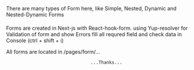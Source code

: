 There are many types of Form here,
like Simple, Nested, Dynamic and Nested-Dynamic Forms

####

Forms are created in Next-js with React-hook-form.
using Yup-resolver for Validation of form and show Errors
fill all requred field and check data in Console (ctrl + shift + i)

All forms are located in /pages/form/...

                                    ...Thanks...
